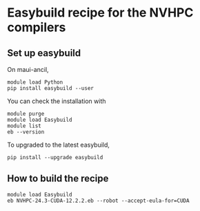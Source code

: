 # Easybuild recipe for the NVHPC compilers

## Set up easybuild

On maui-ancil, 
```
module load Python
pip install easybuild --user
```

You can check the installation with
```
module purge
module load Easybuild
module list
eb --version
```

To upgraded to the latest easybuild,
```
pip install --upgrade easybuild
```

## How to build the recipe

```
module load Easybuild
eb NVHPC-24.3-CUDA-12.2.2.eb --robot --accept-eula-for=CUDA
```
